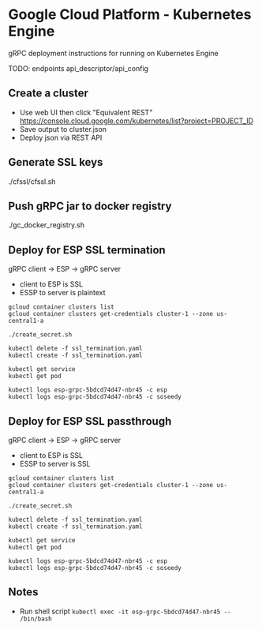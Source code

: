 # Google Cloud Platform - Kubernetes Engine

gRPC deployment instructions for running on Kubernetes Engine

TODO: endpoints api_descriptor/api_config

## Create a cluster

- Use web UI then click "Equivalent REST" https://console.cloud.google.com/kubernetes/list?project=PROJECT_ID
- Save output to cluster.json
- Deploy json via REST API

## Generate SSL keys

./cfssl/cfssl.sh

## Push gRPC jar to docker registry

./gc_docker_registry.sh

## Deploy for ESP SSL termination

gRPC client -> ESP -> gRPC server

* client to ESP is SSL
* ESSP to server is plaintext

```
gcloud container clusters list
gcloud container clusters get-credentials cluster-1 --zone us-central1-a

./create_secret.sh

kubectl delete -f ssl_termination.yaml
kubectl create -f ssl_termination.yaml

kubectl get service
kubectl get pod

kubectl logs esp-grpc-5bdcd74d47-nbr45 -c esp
kubectl logs esp-grpc-5bdcd74d47-nbr45 -c soseedy
```

## Deploy for ESP SSL passthrough

gRPC client -> ESP -> gRPC server

* client to ESP is SSL
* ESSP to server is SSL

```
gcloud container clusters list
gcloud container clusters get-credentials cluster-1 --zone us-central1-a

./create_secret.sh

kubectl delete -f ssl_termination.yaml
kubectl create -f ssl_termination.yaml

kubectl get service
kubectl get pod

kubectl logs esp-grpc-5bdcd74d47-nbr45 -c esp
kubectl logs esp-grpc-5bdcd74d47-nbr45 -c soseedy
```

## Notes

- Run shell script
`kubectl exec -it esp-grpc-5bdcd74d47-nbr45 -- /bin/bash`
